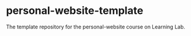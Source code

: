 # personal-website-template
The template repository for the personal-website course on Learning Lab.
